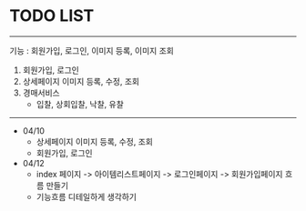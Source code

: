 

# TODO LIST

---
기능 : 회원가입, 로그인, 이미지 등록, 이미지 조회
1. 회원가입, 로그인
2. 상세페이지 이미지 등록, 수정, 조회
3. 경매서비스
    + 입찰, 상회입찰, 낙찰, 유찰
---

- 04/10
    + 상세페이지 이미지 등록, 수정, 조회
    + 회원가입, 로그인
- 04/12
    + index 페이지 -> 아이템리스트페이지 -> 로그인페이지 -> 회원가입페이지 흐름 만들기
    + 기능흐름 디테일하게 생각하기